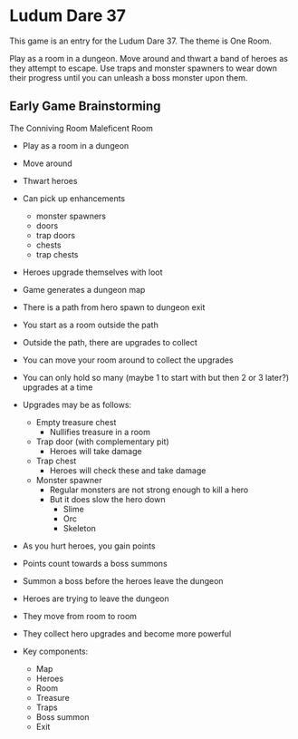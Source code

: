 Ludum Dare 37
=============

This game is an entry for the Ludum Dare 37. The theme is One Room.

Play as a room in a dungeon. Move around and thwart a band of heroes as they
attempt to escape. Use traps and monster spawners to wear down their progress
until you can unleash a boss monster upon them.

Early Game Brainstorming
------------------------

The Conniving Room
Maleficent Room

* Play as a room in a dungeon
* Move around
* Thwart heroes
* Can pick up enhancements
	* monster spawners
	* doors
	* trap doors
	* chests
	* trap chests
* Heroes upgrade themselves with loot

* Game generates a dungeon map
* There is a path from hero spawn to dungeon exit
* You start as a room outside the path
* Outside the path, there are upgrades to collect
* You can move your room around to collect the upgrades
* You can only hold so many (maybe 1 to start with but then 2 or 3 later?) upgrades at a time
* Upgrades may be as follows:
	* Empty treasure chest
		* Nullifies treasure in a room
	* Trap door (with complementary pit)
		* Heroes will take damage
	* Trap chest
		* Heroes will check these and take damage
	* Monster spawner
		* Regular monsters are not strong enough to kill a hero
		* But it does slow the hero down
			* Slime
			* Orc
			* Skeleton
* As you hurt heroes, you gain points
* Points count towards a boss summons
* Summon a boss before the heroes leave the dungeon
* Heroes are trying to leave the dungeon
* They move from room to room
* They collect hero upgrades and become more powerful

* Key components:
	* Map
	* Heroes
	* Room
	* Treasure
	* Traps
	* Boss summon
	* Exit
